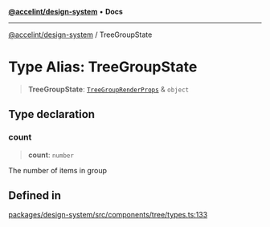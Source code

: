 [**@accelint/design-system**](../README.md) • **Docs**

***

[@accelint/design-system](../README.md) / TreeGroupState

# Type Alias: TreeGroupState

> **TreeGroupState**: [`TreeGroupRenderProps`](TreeGroupRenderProps.md) & `object`

## Type declaration

### count

> **count**: `number`

The number of items in group

## Defined in

[packages/design-system/src/components/tree/types.ts:133](https://github.com/gohypergiant/standard-toolkit/blob/258694cea8ed8bbd956b3cf5da47c2c9debcf127/packages/design-system/src/components/tree/types.ts#L133)
